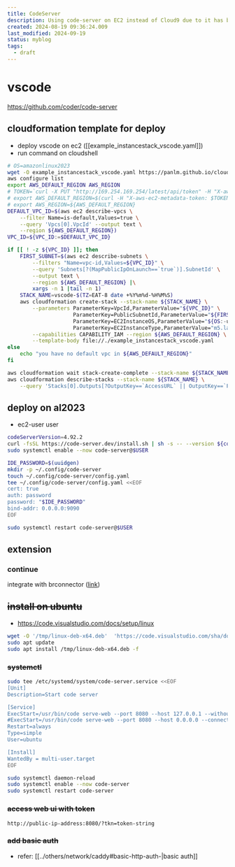 ```yaml
---
title: CodeServer
description: Using code-server on EC2 instead of Cloud9 due to it has been deprecated
created: 2024-08-19 09:36:24.009
last_modified: 2024-09-19
status: myblog
tags:
  - draft
---
```


# vscode
https://github.com/coder/code-server

## cloudformation template for deploy
-  deploy vscode on ec2 ([[example_instancestack_vscode.yaml]])
- run command on cloudshell
```sh
# OS=amazonlinux2023
wget -O example_instancestack_vscode.yaml https://panlm.github.io/cloud9/example_instancestack_vscode.yaml
aws configure list
export AWS_DEFAULT_REGION AWS_REGION
# TOKEN=`curl -X PUT "http://169.254.169.254/latest/api/token" -H "X-aws-ec2-metadata-token-ttl-seconds: 21600"`
# export AWS_DEFAULT_REGION=$(curl -H "X-aws-ec2-metadata-token: $TOKEN" http://169.254.169.254/latest/dynamic/instance-identity/document | jq -r '.region')
# export AWS_REGION=${AWS_DEFAULT_REGION}
DEFAULT_VPC_ID=$(aws ec2 describe-vpcs \
    --filter Name=is-default,Values=true \
    --query 'Vpcs[0].VpcId' --output text \
    --region ${AWS_DEFAULT_REGION})
VPC_ID=${VPC_ID:=$DEFAULT_VPC_ID}

if [[ ! -z ${VPC_ID} ]]; then
    FIRST_SUBNET=$(aws ec2 describe-subnets \
        --filters "Name=vpc-id,Values=${VPC_ID}" \
        --query 'Subnets[?(MapPublicIpOnLaunch==`true`)].SubnetId' \
        --output text \
        --region ${AWS_DEFAULT_REGION} |\
        xargs -n 1 |tail -n 1)
    STACK_NAME=vscode-$(TZ=EAT-8 date +%Y%m%d-%H%M%S)
    aws cloudformation create-stack --stack-name ${STACK_NAME} \
        --parameters ParameterKey=VpcId,ParameterValue="${VPC_ID}" \
                     ParameterKey=PublicSubnetId,ParameterValue="${FIRST_SUBNET}" \
                     ParameterKey=EC2InstanceOS,ParameterValue="${OS:-ubuntu22}" \
                     ParameterKey=EC2InstanceType,ParameterValue="m5.large" \
        --capabilities CAPABILITY_IAM --region ${AWS_DEFAULT_REGION} \
        --template-body file://./example_instancestack_vscode.yaml
else
    echo "you have no default vpc in ${AWS_DEFAULT_REGION}"
fi

aws cloudformation wait stack-create-complete --stack-name ${STACK_NAME}
aws cloudformation describe-stacks --stack-name ${STACK_NAME} \
    --query 'Stacks[0].Outputs[?OutputKey==`AccessURL` || OutputKey==`Password`].OutputValue'

```

## deploy on al2023
- ec2-user user
```sh
codeServerVersion=4.92.2
curl -fsSL https://code-server.dev/install.sh | sh -s -- --version ${codeServerVersion}
sudo systemctl enable --now code-server@$USER

IDE_PASSWORD=$(uuidgen)
mkdir -p ~/.config/code-server
touch ~/.config/code-server/config.yaml
tee ~/.config/code-server/config.yaml <<EOF
cert: true 
auth: password
password: "$IDE_PASSWORD"
bind-addr: 0.0.0.0:9090
EOF

sudo systemctl restart code-server@$USER

```

## extension
### continue
integrate with brconnector ([link](https://docs.continue.dev/reference/Model%20Providers/openai))



## ~~install on ubuntu~~
- https://code.visualstudio.com/docs/setup/linux
```sh
wget -O '/tmp/linux-deb-x64.deb'  'https://code.visualstudio.com/sha/download?build=stable&os=linux-deb-x64'
sudo apt update
sudo apt install /tmp/linux-deb-x64.deb -f

```

### ~~systemctl~~
```sh
sudo tee /etc/systemd/system/code-server.service <<EOF
[Unit]
Description=Start code server

[Service]
ExecStart=/usr/bin/code serve-web --port 8080 --host 127.0.0.1 --without-connection-token
#ExecStart=/usr/bin/code serve-web --port 8080 --host 0.0.0.0 --connection-token token-string 
Restart=always
Type=simple
User=ubuntu

[Install]
WantedBy = multi-user.target
EOF

sudo systemctl daemon-reload
sudo systemctl enable --now code-server
sudo systemctl restart code-server

```

### ~~access web ui with token~~
```
http://public-ip-address:8080/?tkn=token-string
```

### ~~add basic auth~~
- refer: [[../others/network/caddy#basic-http-auth-|basic auth]]


